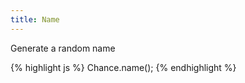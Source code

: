 ```yaml
---
title: Name
---
```


Generate a random name

{% highlight js %}
  Chance.name();
{% endhighlight %}
